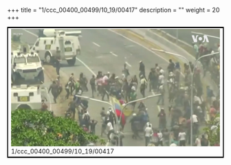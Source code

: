 +++
title = "1/ccc_00400_00499/10_19/00417"
description = ""
weight = 20
+++

<table style="border:2px solid black;max-width:800px;max-height:800px;" 
><tr><td>
<img class="center-fit-jpg"
src="/jpg_/aaa_20190430_NxaOmWaI8sI_00416.jpg">
1/ccc_00400_00499/10_19/00417
</img></td></tr></table>
